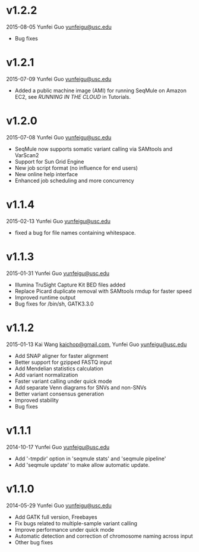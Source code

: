 # v1.2.2 
2015-08-05 Yunfei Guo <yunfeigu@usc.edu>

* Bug fixes

# v1.2.1 
2015-07-09 Yunfei Guo <yunfeigu@usc.edu>

* Added a public machine image (AMI) for running SeqMule on Amazon EC2, see *RUNNING IN THE CLOUD* in Tutorials.

# v1.2.0
2015-07-08 Yunfei Guo <yunfeigu@usc.edu>

* SeqMule now supports somatic variant calling via SAMtools and VarScan2
* Support for Sun Grid Engine
* New job script format (no influence for end users)
* New online help interface
* Enhanced job scheduling and more concurrency

# v1.1.4
2015-02-13 Yunfei Guo <yunfeigu@usc.edu>

* fixed a bug for file names containing whitespace.

# v1.1.3
2015-01-31 Yunfei Guo <yunfeigu@usc.edu>

* Illumina TruSight Capture Kit BED files added
* Replace Picard duplicate removal with SAMtools rmdup for faster speed
* Improved runtime output
* Bug fixes for /bin/sh, GATK3.3.0

# v1.1.2
2015-01-13 Kai Wang <kaichop@gmail.com>, Yunfei Guo <yunfeigu@usc.edu>

* Add SNAP aligner for faster alignment
* Better support for gzipped FASTQ input
* Add Mendelian statistics calculation
* Add variant normalization
* Faster variant calling under quick mode
* Add separate Venn diagrams for SNVs and non-SNVs
* Better variant consensus generation
* Improved stability
* Bug fixes

# v1.1.1
2014-10-17 Yunfei Guo <yunfeigu@usc.edu>

* Add '-tmpdir' option in 'seqmule stats' and 'seqmule pipeline'
* Add 'seqmule update' to make allow automatic update.

# v1.1.0
2014-05-29 Yunfei Guo <yunfeigu@usc.edu>

* Add GATK full version, Freebayes
* Fix bugs related to multiple-sample variant calling
* Improve performance under quick mode
* Automatic detection and correction of chromosome naming across input
* Other bug fixes
